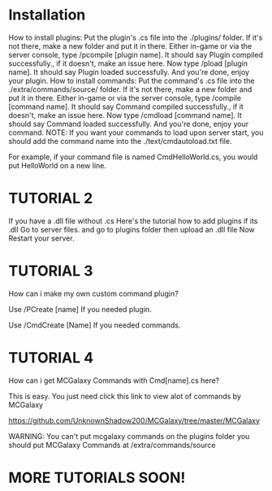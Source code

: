 
# Installation
How to install plugins:
Put the plugin's .cs file into the ./plugins/ folder. If it's not there, make a new folder and put it in there.
Either in-game or via the server console, type /pcompile [plugin name]. It should say Plugin compiled successfully., if it doesn't, make an issue here.
Now type /pload [plugin name]. It should say Plugin loaded successfully.
And you're done, enjoy your plugin.
How to install commands:
Put the command's .cs file into the ./extra/commands/source/ folder. If it's not there, make a new folder and put it in there.
Either in-game or via the server console, type /compile [command name]. It should say Command compiled successfully., if it doesn't, make an issue here.
Now type /cmdload [command name]. It should say Command loaded successfully.
And you're done, enjoy your command.
NOTE: If you want your commands to load upon server start, you should add the command name into the ./text/cmdautoload.txt file.

For example, if your command file is named CmdHelloWorld.cs, you would put HelloWorld on a new line.




#                   TUTORIAL 2




 If you have a .dll file without .cs Here's the tutorial how to add plugins if its .dll Go to server files. and go to plugins folder then upload an .dll file Now 
Restart your server.


#                   TUTORIAL 3

 How can i make my own custom command plugin?

Use /PCreate [name] If you needed plugin.

Use /CmdCreate [Name] If you needed commands.


#                     TUTORIAL 4

   
  How can i get MCGalaxy Commands with Cmd[name].cs here?


  This is easy. You just need click this link to view alot of commands by MCGalaxy

 https://github.com/UnknownShadow200/MCGalaxy/tree/master/MCGalaxy

 WARNING: You can't put mcgalaxy commands on the plugins folder you should put MCGalaxy Commands at /extra/commands/source


#                 MORE TUTORIALS SOON! 

